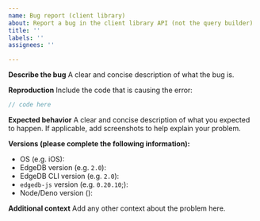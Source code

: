 ```yaml
---
name: Bug report (client library)
about: Report a bug in the client library API (not the query builder)
title: ''
labels: ''
assignees: ''

---
```


**Describe the bug**
A clear and concise description of what the bug is.

**Reproduction**
Include the code that is causing the error:

```typescript
// code here
```

**Expected behavior**
A clear and concise description of what you expected to happen. If applicable, add screenshots to help explain your problem.

**Versions (please complete the following information):**
<!--
For EdgeDB version: Run `edgedb` from your project directory copying the first line of output or query `select sys::get_version_as_str();`
For EdgeDB CLI version: Run `edgedb --version` from anywhere
For `edgedb-js` version: Run `npm list edgedb --depth=0` from your project directory
For Node/Deno version: Run `node --version` or `deno --version`
-->
- OS (e.g. iOS):
- EdgeDB version (e.g. `2.0`):
- EdgeDB CLI version (e.g. `2.0`):
- `edgedb-js` version (e.g. `0.20.10`;):
- Node/Deno version ():

**Additional context**
Add any other context about the problem here.
